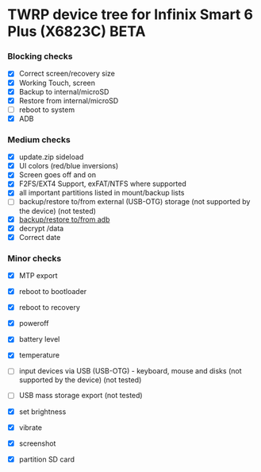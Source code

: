 # TWRP device tree for Infinix Smart 6 Plus (X6823C) BETA

### Blocking checks

- [X] Correct screen/recovery size
- [X] Working Touch, screen
- [X] Backup to internal/microSD
- [X] Restore from internal/microSD
- [ ] reboot to system
- [X] ADB

### Medium checks

- [X] update.zip sideload
- [X] UI colors (red/blue inversions)
- [X] Screen goes off and on
- [X] F2FS/EXT4 Support, exFAT/NTFS where supported
- [X] all important partitions listed in mount/backup lists
- [ ] backup/restore to/from external (USB-OTG) storage (not supported by the device) (not tested)
- [X] [backup/restore to/from adb](https://gerrit.omnirom.org/#/c/15943/)
- [X] decrypt /data
- [X] Correct date

### Minor checks

- [X] MTP export
- [X] reboot to bootloader
- [X] reboot to recovery
- [X] poweroff
- [X] battery level
- [X] temperature
- [ ] input devices via USB (USB-OTG) - keyboard, mouse and disks (not supported by the device) (not tested)
- [ ] USB mass storage export (not tested)
- [X] set brightness
- [X] vibrate
- [X] screenshot
- [X] partition SD card

